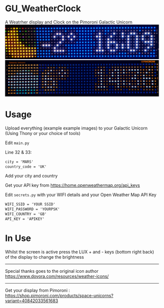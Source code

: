 # GU_WeatherClock
A Weatrher display and Clock on the Pimoroni Galactic Unicorn
![Example](IMG_20231202_161041-EDIT.jpg)
![Example](IMG20231203143608~2-EDIT.jpg)

# Usage
Upload everything (example example images) to your Galactic Unicorn (Using Thony or your choice of tools)

Edit ```main.py```

Line 32 & 33:
```
city = 'MARS'
country_code = 'UK'
```
Add your city and country

Get your API key from 
https://home.openweathermap.org/api_keys

Edit ```secrets.py``` with your WIFI details and your Open Weather Map API Key

```
WIFI_SSID = 'YOUR SSID'
WIFI_PASSWORD = 'YOURPSK'
WIFI_COUNTRY = 'GB'
API_KEY = 'APIKEY'
```

# In Use
Whilst the screen is active press the LUX + and - keys (bottom right back) of the display to change the brightness

---
Special thanks goes to the original icon author
https://www.dovora.com/resources/weather-icons/

---
Get your display from Pimoroni : https://shop.pimoroni.com/products/space-unicorns?variant=40842033561683 
